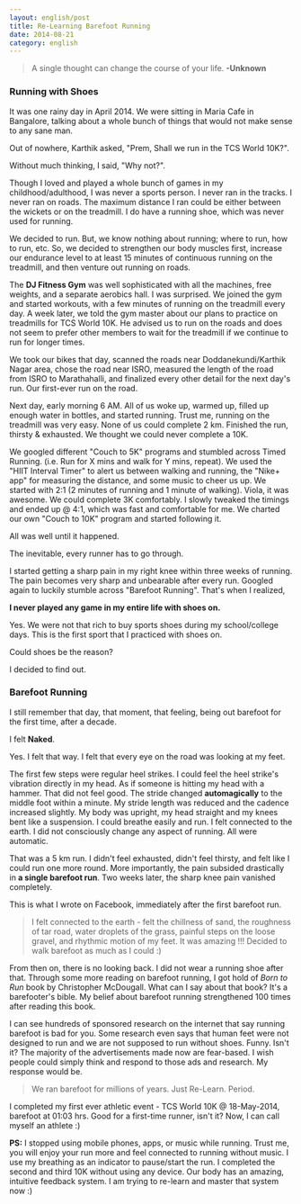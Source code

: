 ```yaml
---
layout: english/post
title: Re-Learning Barefoot Running
date: 2014-08-21
category: english
---
```


> A single thought can change the course of your life. **-Unknown**

### Running with Shoes

It was one rainy day in April 2014. We were sitting in Maria Cafe in Bangalore, talking about a whole bunch of things that would not make sense to any sane man.

Out of nowhere, Karthik asked, "Prem, Shall we run in the TCS World 10K?".

Without much thinking, I said, "Why not?".

Though I loved and played a whole bunch of games in my childhood/adulthood, I was never a sports person. I never ran in the tracks. I never ran on roads. The maximum distance I ran could be either between the wickets or on the treadmill. I do have a running shoe, which was never used for running.

We decided to run. But, we know nothing about running; where to run, how to run, etc. So, we decided to strengthen our body muscles first, increase our endurance level to at least 15 minutes of continuous running on the treadmill, and then venture out running on roads.

The **DJ Fitness Gym** was well sophisticated with all the machines, free weights, and a separate aerobics hall. I was surprised. We joined the gym and started workouts, with a few minutes of running on the treadmill every day. A week later, we told the gym master about our plans to practice on treadmills for TCS World 10K. He advised us to run on the roads and does not seem to prefer other members to wait for the treadmill if we continue to run for longer times.

We took our bikes that day, scanned the roads near Doddanekundi/Karthik Nagar area, chose the road near ISRO, measured the length of the road from ISRO to Marathahalli, and finalized every other detail for the next day's run. Our first-ever run on the road.

Next day, early morning 6 AM. All of us woke up, warmed up, filled up enough water in bottles, and started running. Trust me, running on the treadmill was very easy. None of us could complete 2 km. Finished the run, thirsty & exhausted. We thought we could never complete a 10K.

We googled different "Couch to 5K" programs and stumbled across Timed Running. (i.e. Run for X mins and walk for Y mins, repeat). We used the "HIIT Interval Timer" to alert us between walking and running, the "Nike+ app" for measuring the distance, and some music to cheer us up.  We started with 2:1 (2 minutes of running and 1 minute of walking). Viola, it was awesome. We could complete 3K comfortably. I slowly tweaked the timings and ended up @ 4:1, which was fast and comfortable for me. We charted our own "Couch to 10K" program and started following it.

All was well until it happened.

The inevitable, every runner has to go through.

I started getting a sharp pain in my right knee within three weeks of running. The pain becomes very sharp and unbearable after every run. Googled again to luckily stumble across "Barefoot Running". That's when I realized,

**I never played any game in my entire life with shoes on.**

Yes. We were not that rich to buy sports shoes during my school/college days. This is the first sport that I practiced with shoes on.

Could shoes be the reason?

I decided to find out.

### Barefoot Running

I still remember that day, that moment, that feeling, being out barefoot for the first time, after a decade.

I felt **Naked**.

Yes. I felt that way. I felt that every eye on the road was looking at my feet.

The first few steps were regular heel strikes. I could feel the heel strike's vibration directly in my head. As if someone is hitting my head with a hammer. That did not feel good. The stride changed **automagically** to the middle foot within a minute. My stride length was reduced and the cadence increased slightly. My body was upright, my head straight and my knees bent like a suspension. I could breathe easily and run. I felt connected to the earth. I did not consciously change any aspect of running. All were automatic.

That was a 5 km run. I didn't feel exhausted, didn't feel thirsty, and felt like I could run one more round. More importantly, the pain subsided drastically in **a single barefoot run**. Two weeks later, the sharp knee pain vanished completely.

This is what I wrote on Facebook, immediately after the first barefoot run.

> I felt connected to the earth - felt the chillness of sand, the roughness of tar road, water droplets of the grass, painful steps on the loose gravel, and rhythmic motion of my feet. It was amazing !!! Decided to walk barefoot as much as I could :)

From then on, there is no looking back. I did not wear a running shoe after that. Through some more reading on barefoot running, I got hold of *Born to Run* book by Christopher McDougall. What can I say about that book? It's a barefooter's bible. My belief about barefoot running strengthened 100 times after reading this book.

I can see hundreds of sponsored research on the internet that say running barefoot is bad for you. Some research even says that human feet were not designed to run and we are not supposed to run without shoes. Funny. Isn't it? The majority of the advertisements made now are fear-based. I wish people could simply think and respond to those ads and research. My response would be.

> We ran barefoot for millions of years. Just Re-Learn. Period.

I completed my first ever athletic event - TCS World 10K @ 18-May-2014, barefoot at 01:03 hrs. Good for a first-time runner, isn't it? Now, I can call myself an athlete :)

**PS:** I stopped using mobile phones, apps, or music while running. Trust me, you will enjoy your run more and feel connected to running without music. I use my breathing as an indicator to pause/start the run. I completed the second and third 10K without using any device. Our body has an amazing, intuitive feedback system. I am trying to re-learn and master that system now :)
